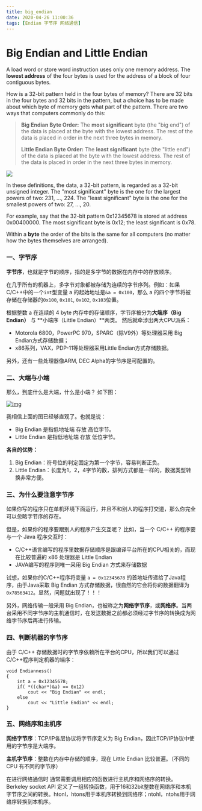 ```yaml
---
title: big_endian
date: 2020-04-26 11:00:36
tags: [Endian 字节序 网络通信]
---
```


# Big Endian and Little Endian



A load word or store word instruction uses only one memory address. The **lowest address** of the four bytes is used for the address of a block of four contiguous bytes.

How is a 32-bit pattern held in the four bytes of memory? There are 32 bits in the four bytes and 32 bits in the pattern, but a choice has to be made about which byte of memory gets what part of the pattern. There are two ways that computers commonly do this:

> **Big Endian Byte Order:** The **most significant** byte (the "big end") of the data is placed at the byte with the lowest address. The rest of the data is placed in order in the next three bytes in memory.
>
> **Little Endian Byte Order:** The **least significant** byte (the "little end") of the data is placed at the byte with the lowest address. The rest of the data is placed in order in the next three bytes in memory.

![](https://chortle.ccsu.edu/AssemblyTutorial/Chapter-15/bigLittleEndian.gif)

In these definitions, the data, a 32-bit pattern, is regarded as a 32-bit unsigned integer. The "most significant" byte is the one for the largest powers of two: 231, ..., 224. The "least significant" byte is the one for the smallest powers of two: 27, ..., 20.

For example, say that the 32-bit pattern 0x12345678 is stored at address 0x00400000. The most significant byte is 0x12; the least significant is 0x78.

Within a **byte** the order of the bits is the same for all computers (no matter how the bytes themselves are arranged).





### 一、字节序

**字节序**，也就是字节的顺序，指的是多字节的数据在内存中的存放顺序。

在几乎所有的机器上，多字节对象都被存储为连续的字节序列。例如：如果C/C++中的一个`int`型变量 a 的起始地址是`&a = 0x100`，那么 a 的四个字节将被存储在存储器的`0x100`, `0x101`, `0x102`, `0x103`位置。

根据整数 a 在连续的 4 byte 内存中的存储顺序，字节序被分为**大端序（Big Endian）** 与 **小端序（Little Endian）**两类。 然后就牵涉出两大CPU派系：

- Motorola 6800，PowerPC 970，SPARC（除V9外）等处理器采用 Big Endian方式存储数据；
- x86系列，VAX，PDP-11等处理器采用Little Endian方式存储数据。

另外，还有一些处理器像ARM, DEC Alpha的字节序是可配置的。



### 二、大端与小端

那么，到底什么是大端，什么是小端？ 如下图：


[![img](http://img.blog.csdn.net/20150501200116979)](http://img.blog.csdn.net/20150501200116979)

我相信上面的图已经够直观了。也就是说：

- Big Endian 是指低地址端 存放 高位字节。
- Little Endian 是指低地址端 存放 低位字节。

**各自的优势：**

1. Big Endian：符号位的判定固定为第一个字节，容易判断正负。
2. Little Endian：长度为1，2，4字节的数，排列方式都是一样的，数据类型转换非常方便。



### 三、为什么要注意字节序

如果你写的程序只在单机环境下面运行，并且不和别人的程序打交道，那么你完全可以忽略字节序的存在。

但是，如果你的程序要跟别人的程序产生交互呢？ 比如，当一个 C/C++ 的程序要与一个 Java 程序交互时：

- C/C++语言编写的程序里数据存储顺序是跟编译平台所在的CPU相关的，而现在比较普遍的 x86 处理器是 Little Endian
- JAVA编写的程序则唯一采用 Big Endian 方式来存储数据

试想，如果你的C/C++程序将变量 `a = 0x12345678` 的首地址传递给了Java程序，由于Java采取 Big Endian 方式存储数据，很自然的它会将你的数据翻译为 `0x78563412`。显然，问题就出现了！！！

另外，网络传输一般采用 Big Endian，也被称之为**网络字节序**，或**网络序**。当两台采用不同字节序的主机通信时，在发送数据之前都必须经过字节序的转换成为网络字节序后再进行传输。



### 四、判断机器的字节序

由于 C/C++ 存储数据时的字节序依赖所在平台的CPU，所以我们可以通过C/C++程序判定机器的端序：

```
void Endianness()
{
	int a = 0x12345678;
	if( *((char*)&a) == 0x12)
		cout << "Big Endian" << endl;
	else
		cout << "Little Endian" << endl;
}
```





### 五、网络序和主机序

**网络字节序**：TCP/IP各层协议将字节序定义为 Big Endian，因此TCP/IP协议中使用的字节序是大端序。

**主机字节序**：整数在内存中存储的顺序，现在 Little Endian 比较普遍。（不同的 CPU 有不同的字节序）

在进行网络通信时 通常需要调用相应的函数进行主机序和网络序的转换。Berkeley socket API 定义了一组转换函数，用于16和32bit整数在网络序和本机字节序之间的转换。htonl，htons用于本机序转换到网络序；ntohl，ntohs用于网络序转换到本机序。